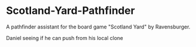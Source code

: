 # Scotland-Yard-Pathfinder

A pathfinder assistant for the board game "Scotland Yard" by Ravensburger.

Daniel seeing if he can push from his local clone
